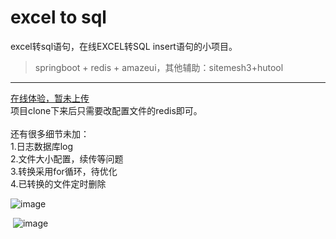 # excel to sql
excel转sql语句，在线EXCEL转SQL insert语句的小项目。  
  
>springboot + redis + amazeui，其他辅助：sitemesh3+hutool  
 
 ---
   
[在线体验，暂未上传](http://e2s.usgame.com.cn/)  
   
项目clone下来后只需要改配置文件的redis即可。  
   
还有很多细节未加：    
  1.日志数据库log  
  2.文件大小配置，续传等问题  
  3.转换采用for循环，待优化  
  4.已转换的文件定时删除  
  
 ![image](http://note.youdao.com/yws/public/resource/2aa71a0e8c707b08e5f1ade57bd7fe40/xmlnote/E0A6C31539E847A2855DB589FA78A584/889)
    
 
 ![image](http://note.youdao.com/yws/public/resource/2aa71a0e8c707b08e5f1ade57bd7fe40/xmlnote/0455D964DDE948F6B6C5D1030D79D8F1/885)

